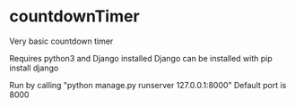 # countdownTimer
Very basic countdown timer

Requires python3 and Django installed
Django can be installed with pip install django

Run by calling "python manage.py runserver 127.0.0.1:8000"
Default port is 8000
